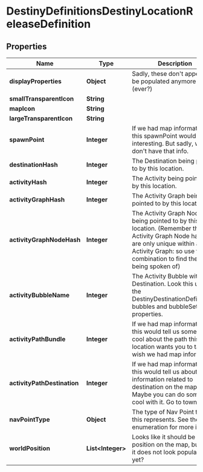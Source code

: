 
# DestinyDefinitionsDestinyLocationReleaseDefinition

## Properties
Name | Type | Description | Notes
------------ | ------------- | ------------- | -------------
**displayProperties** | **Object** | Sadly, these don&#39;t appear to be populated anymore (ever?) |  [optional]
**smallTransparentIcon** | **String** |  |  [optional]
**mapIcon** | **String** |  |  [optional]
**largeTransparentIcon** | **String** |  |  [optional]
**spawnPoint** | **Integer** | If we had map information, this spawnPoint would be interesting. But sadly, we don&#39;t have that info. |  [optional]
**destinationHash** | **Integer** | The Destination being pointed to by this location. |  [optional]
**activityHash** | **Integer** | The Activity being pointed to by this location. |  [optional]
**activityGraphHash** | **Integer** | The Activity Graph being pointed to by this location. |  [optional]
**activityGraphNodeHash** | **Integer** | The Activity Graph Node being pointed to by this location. (Remember that Activity Graph Node hashes are only unique within an Activity Graph: so use the combination to find the node being spoken of) |  [optional]
**activityBubbleName** | **Integer** | The Activity Bubble within the Destination. Look this up in the DestinyDestinationDefinition&#39;s bubbles and bubbleSettings properties. |  [optional]
**activityPathBundle** | **Integer** | If we had map information, this would tell us something cool about the path this location wants you to take. I wish we had map information. |  [optional]
**activityPathDestination** | **Integer** | If we had map information, this would tell us about path information related to destination on the map. Sad. Maybe you can do something cool with it. Go to town man. |  [optional]
**navPointType** | **Object** | The type of Nav Point that this represents. See the enumeration for more info. |  [optional]
**worldPosition** | **List&lt;Integer&gt;** | Looks like it should be the position on the map, but sadly it does not look populated... yet? |  [optional]



